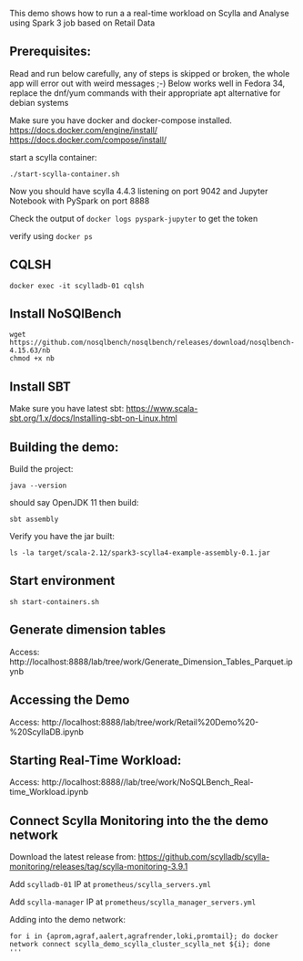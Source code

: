 This demo shows how to run a a real-time workload on Scylla and Analyse using Spark 3 job based on Retail Data

Prerequisites:
---------------
Read and run below carefully, any of steps is skipped or broken, the whole app will error out with weird messages ;-)
Below works well in Fedora 34, replace the dnf/yum commands with their appropriate apt alternative for debian systems

Make sure you have docker and docker-compose installed.
https://docs.docker.com/engine/install/
https://docs.docker.com/compose/install/

start a scylla container:
```
./start-scylla-container.sh
```

Now you should have scylla 4.4.3 listening on port 9042 and Jupyter Notebook with PySpark on port 8888

Check the output of `docker logs pyspark-jupyter` to get the token

verify using `docker ps`


## CQLSH
`docker exec -it scylladb-01 cqlsh`

## Install NoSQlBench
```
wget https://github.com/nosqlbench/nosqlbench/releases/download/nosqlbench-4.15.63/nb
chmod +x nb
```

## Install SBT
Make sure you have latest sbt:
https://www.scala-sbt.org/1.x/docs/Installing-sbt-on-Linux.html


Building the demo:
-----------------
Build the project:

```
java --version
```

should say OpenJDK 11
then build:

```
sbt assembly
```

Verify you have the jar built:
```
ls -la target/scala-2.12/spark3-scylla4-example-assembly-0.1.jar
```
## Start environment
``` sh start-containers.sh ```
## Generate dimension tables
Access:
http://localhost:8888/lab/tree/work/Generate_Dimension_Tables_Parquet.ipynb

## Accessing the Demo
Access: 
http://localhost:8888/lab/tree/work/Retail%20Demo%20-%20ScyllaDB.ipynb

## Starting Real-Time Workload:
Access:
http://localhost:8888//lab/tree/work/NoSQLBench_Real-time_Workload.ipynb


## Connect Scylla Monitoring into the the demo network

Download the latest release from:
https://github.com/scylladb/scylla-monitoring/releases/tag/scylla-monitoring-3.9.1

Add ```scylladb-01``` IP at ```prometheus/scylla_servers.yml```

Add ```scylla-manager``` IP at ```prometheus/scylla_manager_servers.yml```


Adding into the demo network:
```
for i in {aprom,agraf,aalert,agrafrender,loki,promtail}; do docker network connect scylla_demo_scylla_cluster_scylla_net ${i}; done 
'''

